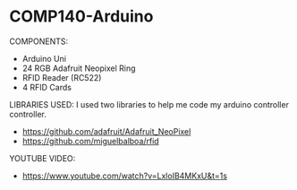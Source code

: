 # COMP140-Arduino

COMPONENTS:
- Arduino Uni
- 24 RGB Adafruit Neopixel Ring
- RFID Reader (RC522)
- 4 RFID Cards

LIBRARIES USED:
I used two libraries to  help me code my arduino controller controller.
- https://github.com/adafruit/Adafruit_NeoPixel
- https://github.com/miguelbalboa/rfid

YOUTUBE VIDEO:
- https://www.youtube.com/watch?v=LxloIB4MKxU&t=1s
